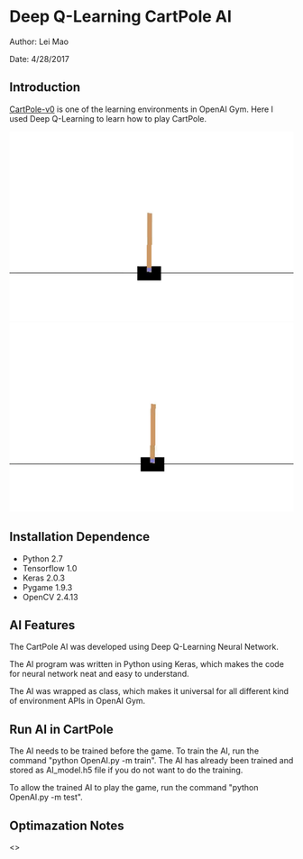 # Deep Q-Learning CartPole AI

Author: Lei Mao

Date: 4/28/2017

## Introduction

[CartPole-v0](https://gym.openai.com/envs/CartPole-v0) is one of the learning environments in OpenAI Gym. Here I used Deep Q-Learning to learn how to play CartPole.

![](presentation/episode_0.gif) ![](presentation/episode_27000.gif)

## Installation Dependence

* Python 2.7
* Tensorflow 1.0
* Keras 2.0.3
* Pygame 1.9.3
* OpenCV 2.4.13

## AI Features

The CartPole AI was developed using Deep Q-Learning Neural Network. 

The AI program was written in Python using Keras, which makes the code for neural network neat and easy to understand.

The AI was wrapped as class, which makes it universal for all different kind of environment APIs in OpenAI Gym.

## Run AI in CartPole

The AI needs to be trained before the game. To train the AI, run the command "python OpenAI.py -m train". The AI has already been trained and stored as AI_model.h5 file if you do not want to do the training.

To allow the trained AI to play the game, run the command "python OpenAI.py -m test".

## Optimazation Notes
<>
